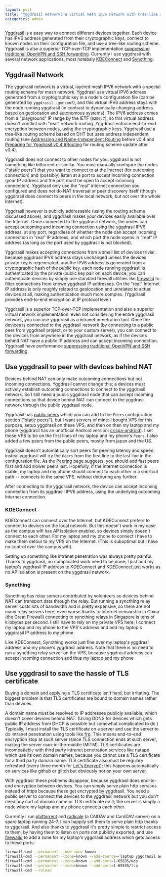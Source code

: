 ```yaml
---
layout: post
title: "Yggdrasil network: a virtual mesh ipv6 network with tree-like routing"
categories: admin
---
```

<!-- This Source Code Form is subject to the terms of the Mozilla Public
   - License, v. 2.0. If a copy of the MPL was not distributed with this
   - file, You can obtain one at https://mozilla.org/MPL/2.0/. -->
[Yggdrasil](http://drasil-network.github.io/) is a easy way to connect different devices together. Each device has IPV6 address generated from their cryptographic keys, connect to known nodes on their configuration file, and use a tree-like routing scheme. Yggdrasil is also a superior TCP-over-TCP implementation [suppressing traditional OpenVPN and SSH forwarding](https://yggdrasil-network.github.io/2018/07/15/remote-access.html). Currently I use yggdrasil with several network applications, most notabaly [KDEConnect](https://kdeconnect.kde.org/) and [Syncthing](https://syncthing.net/).

## Yggdrasil Network
The yggdrasil network is a virtual, layered mesh IPV6 network with a special routing scheme for mesh network.
Yggdrasil use virtual IPV6 address generated from a cryptographic key in a node's configuration file (can be generated by `yggdrasil -genconf`), and this virtual IPV6 address stays with the node running yggdrasil (in contrast to dynamically changing address based on geolocation and autonomous systems). The IPV6 address  comes from a "playground" IP range by the IETF (`0200:7`), so this virtual address doesn't conflict with "real" network routing. Yggdrasil enforce end-to-end encryption between nodes, using the cryptographic keys. Yggdrasil use a tree-like routing scheme based on DHT but uses address independent routing (see [Addressing and Name-Independent Routing](https://yggdrasil-network.github.io/2018/07/28/addressing.html) before v0.4 and [Preparing for Yggdrasil v0.4 #Routing](https://yggdrasil-network.github.io/2021/06/19/preparing-for-v0-4.html#routing) for routing scheme update after v0.4).

Yggdrasil does not connect to other nodes for you: yggdrasil is not something like bittorrent or similar. You must manually configure the nodes ("static peers") that you want to connect to at the Internet (for outcoming connection) and (possibly) listen at a port to accept incoming connection (your IP address and the port must be open to accept incoming connection). Yggdrasil only use the "real" internet connection you configured and does not do NAT traversal or peer discovery itself (though yggdrasil does connect to peers in the local network, but not over the whole Internet).

Yggdrasil however is publicly addressable (using the routing scheme discussed above), and yggdrasil makes your devices easily avaliable over the Internet. Once connected to the yggdrasil network, the nodes can accept outcoming and incoming connection using the yggdrasil IPV6 address, at any port, regardless of whether the node can accept incoming connection in "real" IP address, and which port the node opens in "real" IP address (as long as the port used by yggdrasil is not blocked).

Yggdrasil makes accepting connections from a small list of devices trivial: because yggdrasil IPV6 address stays unchanged unless the devices' private key is regenerated, and the IPV6 address is generated from a cryptographic hash of the public key, each node running yggdrasil is authenticated by the private-public key pair on each device,  you can authenticate devices by simply use standard firewall utilities like [firewalld](https://firewalld.org/) to filter connections from known yggdrasil IP addresses. On the "real" Internet IP address is only roughly related to geolocation and unrelated to actual devices at all, making authentication much more complex. (Yggdrasil provides end-to-end encryption at IP protocol level)

Yggdrasil is a superior TCP-over-TCP implementation and also a superior virtual network implementation: even not considering the entire yggdrasil network, you can use yggdrasil as a intranet penetration tool. Once the devices is connected to the yggdrasil network (by connecting to a public peer from yggdrasil project, or to your custom server), you can connect to the devices from anywhere in the yggdrasil network, as if the devices behind NAT have a public IP address and can accept incoming connection. Yggdrasil have performance [suppressing traditional OpenVPN and SSH forwarding](https://yggdrasil-network.github.io/2018/07/15/remote-access.html).

## Use yggdrasil to peer with devices behind NAT
Devices behind NAT can only make outcoming connections but not incoming connections. Yggdrasil cannot change this; a devices must actively establish outcoming connections to connect to the yggdrasil network. So I still need a public yggdrasil node that can accept incoming connections so that device behind NAT can connect to the yggdrasil network through the public yggdrasil node.

Yggdrasil has [public peers](https://publicpeers.neilalexander.dev/) which you can add to the `Peers` configuration section ("static peers"), but I want servers of mine: I bought VPS for this purpose, setup yggdrasil on these VPS, and then on then my laptop and my phone (yggdrasil has an unofficial Android version: [crispa-android](https://github.com/yggdrasil-network/crispa-android)). I set these VPS to be on the first lines of my laptop and my phone's `Peers`. I also added a few peers from the public peers, mostly from japan and the US.

Yggdrasil doesn't automatically sort peers for peering latency and speed; insteal yggdrasil will try the `Peers` from the first line to the last line in the configuration file. As the [Peering](https://yggdrasil-network.github.io/2019/03/25/peering.html) page suggests, you should add fast peers first and add slower peers last. Hopefully, if the internet connection is stable, my laptop and my phone should connect to each other in a shortcut path -- connects to the same VPS, without detouring any further.

After connecting to the yggdrasil network, the device can accept incoming connection from its yggdrasil IPV6  address, using the underlying outcoming Internet connection.

### KDEConnect
KDEConnect can connect over the Internet, but KDEConnect prefers to connect to devices on the local network. But this doesn't work in my case as the campus wifi has AP isolation enabled, so devices simply doesn't connect to each other. For my laptop and my phone to connect I have to make them detour to my VPS on the Internet. (This is suboptimal but I have no control over the campus wifi).

Setting up something like intranet penetration was always pretty painful. Thanks to yggdrasil, no complicated work need to be done; I just add my laptop's yggdrasil IP address to KDEConnect and KDEConnect just works as no AP isolation is present on the yggdrasil network.

### Syncthing
Syncthing has relay servers contributed by volunteers so devices behind NAT can transport data through the relay. But running a syncthing relay server costs lots of bandwidth and is pretty expensive, so there are not many relay servers here; even worse thanks to Internet censorship in China (the Great Firewall) connecting to syncthing relays in Singapore is tens of kilobytes per second. I still have to rely on my private VPS here; I connect my laptop and my phone to the VPS's address and add my laptop's yggdrasil IP address to my phone.

Like KDEConnect, Syncthing works just fine over my laptop's yggdrasil address and my phone's yggdrasil address. Note that there is no need to run a syncthing relay server on the VPS, because yggdrasil address can accept incoming connection and thus my laptop and my phone

## Use yggdrasil to save the hassle of TLS certificate
Buying a domain and applying a TLS certificate isn't hard, but irritating. The biggest problem is that TLS certificates are bound to domain names rather than devices.

A domain name must be resolved to IP addresses publicly available, which doesn't cover devices behind NAT. (Using DDNS for devices which gets public IP address from DHCP is possible but somewhat complicated to do.)  Typically, I must install the TLS certificate on a server and use the server to do intranet penetration using tools like [frp](https://github.com/fatedier/frp). This means end-to-end encryption stop at such server (since TLS connection ends at such server, making the server man-in-the-middle (MITM). TLS certificates are incompatiable with third party intranet penetration services like [natapp](https://natapp.cn/) which use its own domain names, because you cannot use a TLS certificate for a third party domain name. TLS certificate also must be regulary refreshed  (every three month for [Let's Encrypt](https://letsencrypt.org/)); this happens automatically on services like github or glitch but obviously not on your own server.

With yggdrasil these problems disappear, because yggdrasil does end-to-end encryption between devices. You can simply serve plain http services instead of https because these get encrypted by yggdrasil. You need a public server to connect the devices to the yggdrasil network but you don't need any sort of domain name or TLS certificate on it; the server is simply a node where my laptop and my phone connects each other.

Currently I run [qbittorrent](https://www.qbittorrent.org) and [radicale](https://radicale.org) (a CAlDAV and CardDAV server) on a spare laptop running 24-7. I can happily set them to serve plain http thanks to yggdrasil. And also thanks to yggdrasil it's pretty simple to restrict access to them, by having them to listen on ports not publicly exported, and use [firewalld](https://firewalld.org/) to add a zone for my laptop's yggdrasil address which gets access to these ports:
```sh
firewall-cmd --permanent --new-zone known
firewall-cmd --permanent --zone=known --add-source=<laptop yggdrasil address>
firewall-cmd --permanent --zone=known --add-port=1-65535/udp
firewall-cmd --permanent --zone=known --add-port=1-65535/tcp
firewall-cmd --reload
```